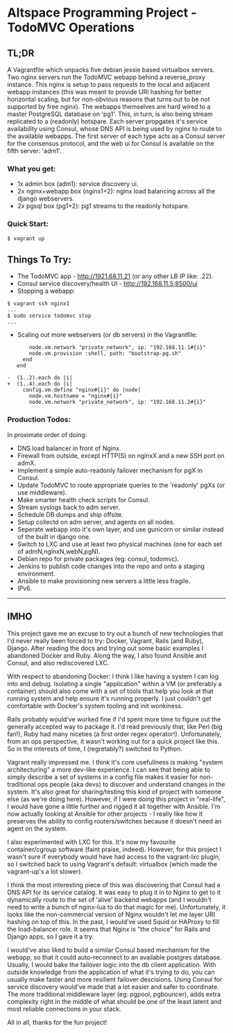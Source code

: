 # Altspace Programming Project - TodoMVC Operations

## TL;DR

A Vagrantfile which unpacks five debian jessie based virtualbox
servers. Two nginx servers run the TodoMVC webapp behind a
reverse_proxy instance. This nginx is setup to pass requests to the
local and adjacent webapp instances (this was meant to provide URI
hashing for better horizontal scaling, but for non-obvious reasons
that turns out to be not supported by free nginx). The webapps
themselves are hard wired to a master PostgreSQL database on
'pg1'. This, in turn, is also being stream replicated to a (readonly)
hotspare. Each server propgates it's service availability using
Consul, whose DNS API is being used by nginx to route to the available
webapps. The first server of each type acts as a Consul server for the
consensus protocol, and the web ui for Consul is available on the
fifth server: 'adm1'.

### What you get:
* 1x admin box (adm1): service discovery ui.
* 2x nginx+webapp box (nginx1+2): nginx load balancing across all the django webservers.
* 2x pgsql box (pg1+2): pg1 streams to the readonly hotspare.

### Quick Start:
```
$ vagrant up
```

## Things To Try:
* The TodoMVC app - http://1921.68.11.21 (or any other LB IP like: .22).
* Consul service discovery/health UI - http://192.168.11.5:8500/ui
* Stopping a webapp:
```
$ vagrant ssh nginx1
...
$ sudo service todomvc stop
...
```
* Scaling out more webservers (or db servers) in the Vagrantfile:
```
       node.vm.network "private_network", ip: "192.168.11.1#{i}"
       node.vm.provision :shell, path: "bootstrap-pg.sh"
     end
   end
 
-  (1..2).each do |i|
+  (1..4).each do |i|
     config.vm.define "nginx#{i}" do |node|
       node.vm.hostname = "nginx#{i}"
       node.vm.network "private_network", ip: "192.168.11.2#{i}"
```

### Production Todos:
In proximate order of doing:
* DNS load balancer in front of Nginx.
* Firewall from outside, except HTTP(S) on nginxX and a new SSH port on admX.
* Implement a simple auto-readonly failover mechanism for pgX in Consul.
* Update TodoMVC to route appropriate queries to the 'readonly' pgXs (or use middleware).
* Make smarter health check scripts for Consul.
* Stream syslogs back to adm server.
* Schedule DB dumps and ship offsite.
* Setup collectd on adm server, and agents on all nodes.
* Seperate webapp into it's own layer, and use gunicorn or similar instead of the built in django one.
* Switch to LXC and use at least two physical machines (one for each set of admN,nginxN,webN,pgN).
* Debian repo for private packages (eg: consul, todomvc).
* Jenkins to publish code changes into the repo and onto a staging environment.
* Ansible to make provisioning new servers a little less fragile.
* IPv6.

***

## IMHO

This project gave me an excuse to try out a bunch of new
technologies that I'd never really been forced to try: Docker,
Vagrant, Rails (and Ruby), Django. After reading the docs and trying
out some basic examples I abandoned Docker and Ruby. Along the way, I
also found Ansible and Consul, and also rediscovered LXC.

With respect to abandoning Docker: I think I like having a system I
can log into and debug. Isolating a single "application" within a VM
(or preferably a container) should also come with a set of tools that
help you look at that running system and help ensure it's running
properly. I just couldn't get comfortable with Docker's system
tooling and init wonkiness.

Rails probably would've worked fine if I'd spent more time to figure
out the generally accepted way to package it. I'd read previously
that, like Perl (big fan!), Ruby had many niceties (a first order
regex operator!). Unfortunately, from an ops perspective, it wasn't
working out for a quick project like this. So in the interests of
time, I (regretably?) switched to Python.

Vagrant really impressed me. I think it's core usefullness is making
"system architecturing" a more dev-like experience. I can see that
being able to simply describe a set of systems in a config file makes
it easier for non-traditional ops people (aka devs) to discover and
understand changes in the system. It's also great for sharing/testing
this kind of project with someone else (as we're doing here). However,
if I were doing this project in "real-life", I would have gone a
little further and rigged it all together with Ansible. I'm now
actually looking at Ansible for other projects - I really like how it
preserves the ability to config routers/switches because it doesn't
need an agent on the system.

I also experimented with LXC for this. It's now my favourite
container/cgroup software (faint praise, indeed). However, for this
project I wasn't sure if everybody would have had access to the
vagrant-lxc plugin, so I switched back to using Vagrant's default:
virtualbox (which made the vagrant-up's a lot slower).

I think the most interesting piece of this was discovering that Consul
had a DNS API for its service catalog. It was easy to plug it in to
Nginx to get to it dynamically route to the set of 'alive' backend
webapps (and I wouldn't need to write a bunch of nginx-lua to do that
magic for me). Unfortunately, it looks like the non-commercial version
of Nginx wouldn't let me layer URI hashing on top of this. In the
past, I would've used Squid or HAProxy to fill the load-balancer
role. It seems that Nginx is "the choice" for Rails and Django apps,
so I gave it a try.

I would've also liked to build a similar Consul based mechanism for
the webapp, so that it could auto-reconnect to an available postgres
database. Usually, I would bake the failover logic into the db client
application. With outside knowledge from the application of what it's
trying to do, you can usually make faster and more resilient failover
descisions. Using Consul for service discovery would've made that a
lot easier and safer to coordinate. The more traditional middleware
layer (eg: pgpool, pgbouncer), adds extra complexity right in the
middle of what should be one of the least latent and most reliable
connections in your stack.

All in all, thanks for the fun project!